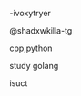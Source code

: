 -ivoxytryer

@shadxwkilla-tg

cpp,python

study golang

isuct

<!---
ivoxytryer/ivoxytryer is a ✨ special ✨ repository because its `README.md` (this file) appears on your GitHub profile.
You can click the Preview link to take a look at your changes.
--->
